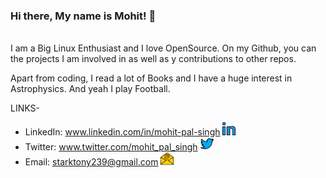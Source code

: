 <h3>Hi there, My name is Mohit! 👋</h3>
<br>
I am a Big Linux Enthusiast and I love OpenSource. On my Github, you can the projects I am involved in as well as y contributions to other repos.

Apart from coding, I read a lot of Books and I have a huge interest in Astrophysics. And yeah I play Football.

LINKS-
  - LinkedIn: www.linkedin.com/in/mohit-pal-singh <img alt="Mohit's LinkedIn" width="21px" src="assets/linkedin.svg" />
  - Twitter: www.twitter.com/mohit_pal_singh <img alt="Mohit's Twitter" width="21px" src="assets/twitter.svg" />
  - Email: starktony239@gmail.com <img alt="Mohit's Mail" width="21px" src="assets/email.svg" />
